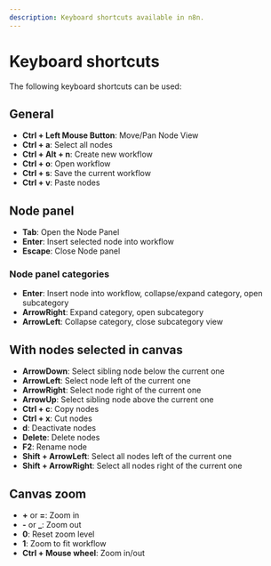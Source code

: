 ```yaml
---
description: Keyboard shortcuts available in n8n.
---
```


# Keyboard shortcuts

The following keyboard shortcuts can be used:

## General

 - **Ctrl + Left Mouse Button**: Move/Pan Node View
 - **Ctrl + a**: Select all nodes
 - **Ctrl + Alt + n**: Create new workflow
 - **Ctrl + o**: Open workflow
 - **Ctrl + s**: Save the current workflow
 - **Ctrl + v**: Paste nodes

## Node panel

 - **Tab**: Open the Node Panel
 - **Enter**: Insert selected node into workflow
 - **Escape**: Close Node panel

### Node panel categories

- **Enter**: Insert node into workflow, collapse/expand category, open subcategory
- **ArrowRight**: Expand category, open subcategory 
- **ArrowLeft**: Collapse category, close subcategory view

## With nodes selected in canvas

 - **ArrowDown**: Select sibling node below the current one
 - **ArrowLeft**: Select node left of the current one
 - **ArrowRight**: Select node right of the current one
 - **ArrowUp**: Select sibling node above the current one
 - **Ctrl + c**: Copy nodes
 - **Ctrl + x**: Cut nodes
 - **d**: Deactivate nodes
 - **Delete**: Delete nodes
 - **F2**: Rename node
 - **Shift + ArrowLeft**: Select all nodes left of the current one
 - **Shift + ArrowRight**: Select all nodes right of the current one

## Canvas zoom

- **+** or **=**: Zoom in
- **-** or **_**: Zoom out
- **0**: Reset zoom level
- **1**: Zoom to fit workflow
- **Ctrl + Mouse wheel**: Zoom in/out
